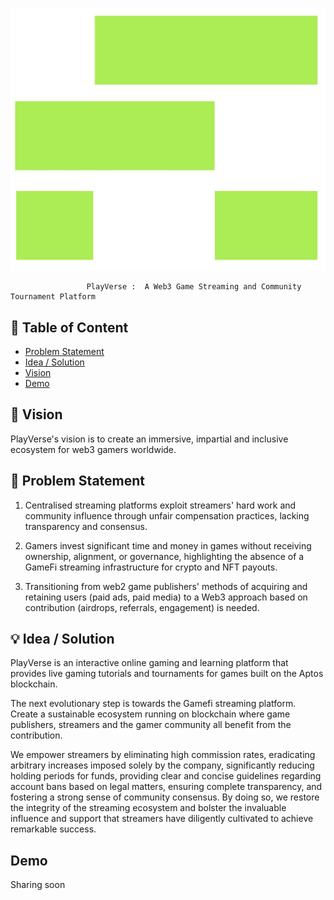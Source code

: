 <p align="center">
  <a href="" rel="noopener">  
<img src="https://github.com/0xshikhar/PlayVerse/raw/master/public/images/playVerseLogo.png"></a>
  
                     PlayVerse :  A Web3 Game Streaming and Community Tournament Platform 

</p>
  
## 📝 Table of Content

- [Problem Statement](#problem_statement)
- [Idea / Solution](#idea)
- [Vision](#vision)
- [Demo](#demo)
## 🚀 Vision <a name = "vision"></a>

PlayVerse's vision is to create an immersive, impartial and inclusive ecosystem for web3 gamers worldwide.

## 🧐 Problem Statement <a name = "problem_statement"></a>

1. Centralised streaming platforms exploit streamers' hard work and community influence through unfair compensation practices, lacking transparency and consensus.

2. Gamers invest significant time and money in games without receiving ownership, alignment, or governance, highlighting the absence of a GameFi streaming infrastructure for crypto and NFT payouts.

3. Transitioning from web2 game publishers' methods of acquiring and retaining users (paid ads, paid media) to a Web3 approach based on contribution (airdrops, referrals, engagement) is needed.


## 💡 Idea / Solution <a name = "idea"></a>

PlayVerse  is an interactive online gaming and learning platform that provides live gaming tutorials and tournaments for games built on the Aptos blockchain.

The next evolutionary step is towards the Gamefi streaming platform. Create a sustainable ecosystem running on blockchain where game publishers, streamers and the gamer community all benefit from the contribution.

We empower streamers by eliminating high commission rates, eradicating arbitrary increases imposed solely by the company, significantly reducing holding periods for funds, providing clear and concise guidelines regarding account bans based on legal matters, ensuring complete transparency, and fostering a strong sense of community consensus. By doing so, we restore the integrity of the streaming ecosystem and bolster the invaluable influence and support that streamers have diligently cultivated to achieve remarkable success.


 ## Demo <a name = "demo"></a>
Sharing soon











